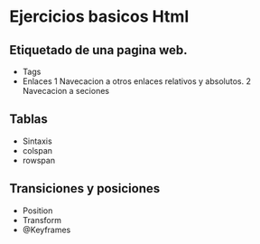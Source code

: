 # Ejercicios basicos Html

## Etiquetado de una pagina web.
* Tags
* Enlaces
1 Navecacion a otros enlaces relativos y absolutos.
2 Navecacion a seciones

## Tablas

* Sintaxis
* colspan
* rowspan

## Transiciones y posiciones

* Position
* Transform
* @Keyframes
